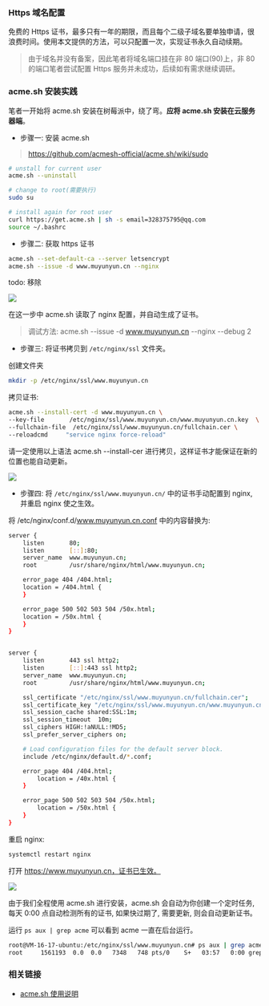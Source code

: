 <!--
abbrlink: mx5pvgl1
-->

### Https 域名配置

免费的 Https 证书，最多只有一年的期限，而且每个二级子域名要单独申请，很浪费时间。使用本文提供的方法，可以只配置一次，实现证书永久自动续期。

> 由于域名并没有备案，因此笔者将域名端口挂在非 80 端口(90)上，非 80 的端口笔者尝试配置 Https 服务并未成功，后续如有需求继续调研。

### acme.sh 安装实践

笔者一开始将 acme.sh 安装在树莓派中，绕了弯。**应将 acme.sh 安装在云服务器端**。

* 步骤一: 安装 acme.sh

> https://github.com/acmesh-official/acme.sh/wiki/sudo

```bash
# unstall for current user
acme.sh --uninstall

# change to root(需要执行)
sudo su

# install again for root user
curl https://get.acme.sh | sh -s email=328375795@qq.com
source ~/.bashrc
```

* 步骤二: 获取 https 证书

```bash
acme.sh --set-default-ca --server letsencrypt
acme.sh --issue -d www.muyunyun.cn --nginx
```

todo: 移除 <!-- ![](http://with.muyunyun.cn/1a703cf7310aa61a10c7b7a9778b35ed.jpg-400) -->

![](http://with.muyunyun.cn/3e990527ed80cb020704ab30aa502856.jpg-400)

在这一步中 acme.sh 读取了 nginx 配置，并自动生成了证书。

> 调试方法: acme.sh --issue -d www.muyunyun.cn --nginx --debug 2

* 步骤三: 将证书拷贝到 `/etc/nginx/ssl` 文件夹。

创建文件夹

```bash
mkdir -p /etc/nginx/ssl/www.muyunyun.cn
```

拷贝证书:

```bash
acme.sh --install-cert -d www.muyunyun.cn \
--key-file       /etc/nginx/ssl/www.muyunyun.cn/www.muyunyun.cn.key  \
--fullchain-file  /etc/nginx/ssl/www.muyunyun.cn/fullchain.cer \
--reloadcmd     "service nginx force-reload"
```

请一定使用以上语法 acme.sh --install-cer 进行拷贝，这样证书才能保证在新的位置也能自动更新。

![](http://with.muyunyun.cn/922adc77ccacd8bb3c52dd9ceb8e080e.jpg)

* 步骤四: 将 `/etc/nginx/ssl/www.muyunyun.cn/` 中的证书手动配置到 nginx, 并重启 nginx 使之生效。

将 /etc/nginx/conf.d/www.muyunyun.cn.conf 中的内容替换为:

```bash
server {
    listen       80;
    listen       [::]:80;
    server_name  www.muyunyun.cn;
    root         /usr/share/nginx/html/www.muyunyun.cn;

    error_page 404 /404.html;
    location = /404.html {
    }

    error_page 500 502 503 504 /50x.html;
    location = /50x.html {
    }
}


server {
    listen       443 ssl http2;
    listen       [::]:443 ssl http2;
    server_name  www.muyunyun.cn;
    root         /usr/share/nginx/html/www.muyunyun.cn;

    ssl_certificate "/etc/nginx/ssl/www.muyunyun.cn/fullchain.cer";
    ssl_certificate_key "/etc/nginx/ssl/www.muyunyun.cn/www.muyunyun.cn.key";
    ssl_session_cache shared:SSL:1m;
    ssl_session_timeout  10m;
    ssl_ciphers HIGH:!aNULL:!MD5;
    ssl_prefer_server_ciphers on;

    # Load configuration files for the default server block.
    include /etc/nginx/default.d/*.conf;

    error_page 404 /404.html;
        location = /40x.html {
    }

    error_page 500 502 503 504 /50x.html;
        location = /50x.html {
    }
}
```

重启 nginx:

```bash
systemctl restart nginx
```

打开 https://www.muyunyun.cn，证书已生效。

![](http://with.muyunyun.cn/a397cb63269be96f1102a117bbe3fb49.jpg-400)

由于我们全程使用 acme.sh 进行安装，acme.sh 会自动为你创建一个定时任务, 每天 0:00 点自动检测所有的证书, 如果快过期了, 需要更新, 则会自动更新证书。

运行 `ps aux | grep acme` 可以看到 acme 一直在后台运行。

```bash
root@VM-16-17-ubuntu:/etc/nginx/ssl/www.muyunyun.cn# ps aux | grep acme
root     1561193  0.0  0.0   7348   748 pts/0    S+   03:57   0:00 grep --color=auto acme
```

### 相关链接

* [acme.sh 使用说明](https://github.com/acmesh-official/acme.sh/wiki/%E8%AF%B4%E6%98%8E)